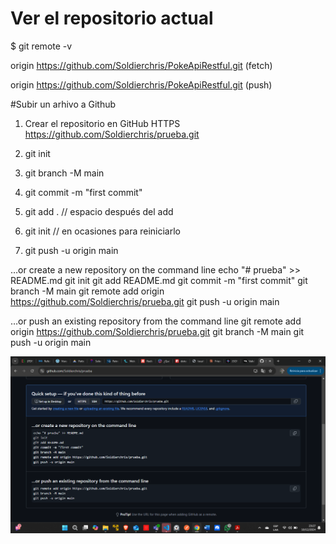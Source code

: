 # Ver el repositorio actual
$ git remote -v

origin  https://github.com/Soldierchris/PokeApiRestful.git (fetch)

origin  https://github.com/Soldierchris/PokeApiRestful.git (push)


#Subir un arhivo a Github
1. Crear el repositorio en GitHub
HTTPS
https://github.com/Soldierchris/prueba.git

2. git init
3. git branch -M main
4. git commit -m "first commit"
5. git add . // espacio después del add
6. git init // en ocasiones para reiniciarlo
7. git push -u origin main

…or create a new repository on the command line
echo "# prueba" >> README.md
git init
git add README.md
git commit -m "first commit"
git branch -M main
git remote add origin https://github.com/Soldierchris/prueba.git
git push -u origin main

…or push an existing repository from the command line
git remote add origin https://github.com/Soldierchris/prueba.git
git branch -M main
git push -u origin main

![alt text](image.png)
